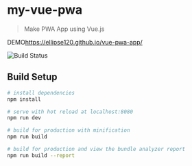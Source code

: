 # my-vue-pwa

> Make PWA App using Vue.js

DEMO<https://ellipse120.github.io/vue-pwa-app/>

![Build Status](https://travis-ci.org/Ellipse120/vue-pwa-app.svg?branch=master)

## Build Setup

``` bash
# install dependencies
npm install

# serve with hot reload at localhost:8080
npm run dev

# build for production with minification
npm run build

# build for production and view the bundle analyzer report
npm run build --report
```
